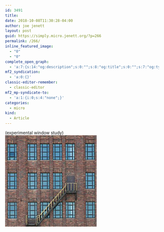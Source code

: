 ```yaml
---
id: 3491
title: 
date: 2018-10-08T11:30:28-04:00
author: joe jenett
layout: post
guid: https://simply.micro.jenett.org/?p=266
permalink: /266/
inline_featured_image:
  - "0"
  - "0"
complete_open_graph:
  - 'a:7:{s:14:"og:description";s:0:"";s:8:"og:title";s:0:"";s:7:"og:type";s:0:"";s:12:"twitter:card";s:7:"summary";s:15:"twitter:creator";s:0:"";s:19:"twitter:description";s:0:"";s:8:"og:image";s:0:"";}'
mf2_syndication:
  - 'a:0:{}'
classic-editor-remember:
  - classic-editor
mf2_mp-syndicate-to:
  - 'a:1:{i:0;s:4:"none";}'
categories:
  - micro
kind:
  - Article
---
```

(experimental window study)<br /><img loading="lazy" class="size-medium wp-image-265" src="../wp-content/uploads/2020/06/window-study-300x300.jpg" alt="" width="300" />  
